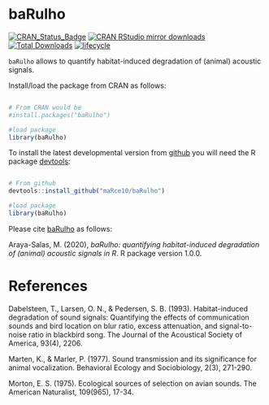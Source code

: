 # baRulho

[![CRAN\_Status\_Badge](http://www.r-pkg.org/badges/version/baRulho)](https://cran.r-project.org/package=baRulho)
[![CRAN RStudio mirror downloads](http://cranlogs.r-pkg.org/badges/baRulho)](http://www.r-pkg.org/pkg/baRulho)
[![Total Downloads](http://cranlogs.r-pkg.org/badges/grand-total/baRulho)](http://www.r-pkg.org/badges/grand-total/baRulho)
[![lifecycle](https://img.shields.io/badge/lifecycle-experimental-orange.svg)](https://www.tidyverse.org/lifecycle/#experimental)

`baRulho` allows to quantify habitat-induced degradation of (animal) acoustic signals.

Install/load the package from CRAN as follows:

```r

# From CRAN would be
#install.packages("baRulho")

#load package
library(baRulho)

```

To install the latest developmental version from [github](http://github.com/) you will need the R package [devtools](https://cran.r-project.org/package=devtools):

```r

# From github
devtools::install_github("maRce10/baRulho")

#load package
library(baRulho)

```

Please cite [baRulho](https://cran.r-project.org/package=baRulho) as follows:

Araya-Salas, M. (2020), *baRulho: quantifying habitat-induced degradation of (animal) acoustic signals in R*. R package version 1.0.0.

# References

Dabelsteen, T., Larsen, O. N., & Pedersen, S. B. (1993). Habitat-induced degradation of sound signals: Quantifying the effects of communication sounds and bird location on blur ratio, excess attenuation, and signal-to-noise ratio in blackbird song. The Journal of the Acoustical Society of America, 93(4), 2206.

Marten, K., & Marler, P. (1977). Sound transmission and its significance for animal vocalization. Behavioral Ecology and Sociobiology, 2(3), 271-290.

Morton, E. S. (1975). Ecological sources of selection on avian sounds. The American Naturalist, 109(965), 17-34.